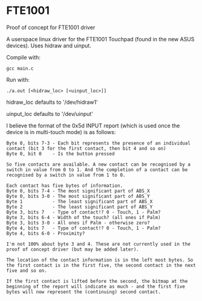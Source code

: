 # FTE1001
Proof of concept for FTE1001 driver

A userspace linux driver for the FTE1001 Touchpad (found in the new ASUS devices). Uses hidraw and uinput.

Compile with:
```
gcc main.c
```

Run with:
```
./a.out [<hidraw_loc> [<uinput_loc>]]
```
hidraw_loc defaults to '/dev/hidraw1'

uinput_loc defaults to '/dev/uinput'

I believe the format of the 0x5d INPUT report (which is used once the device is in multi-touch mode) is as follows:
```
Byte 0, bits 7-3 - Each bit represents the presence of an individual contact (bit 3 for the first contact, then bit 4 and so on)
Byte 0, bit 0    - Is the button pressed

So five contacts are available. A new contact can be recognised by a switch in value from 0 to 1. And the completion of a contact can be recognised by a switch in value from 1 to 0.

Each contact has five bytes of information.
Byte 0, bits 7-4 - The most significant part of ABS_X
Byte 0, bits 3-0 - The most significant part of ABS_Y
Byte 1           - The least significant part of ABS_X
Byte 2           - The least significant part of ABS_Y
Byte 3, bits 7   - Type of contact!? 0 - Touch, 1 - Palm?
Byte 3, bits 6-4 - Width of the touch? (all ones if Palm)
Byte 3, bits 3-0 - All ones if Palm - otherwise zero?
Byte 4, bits 7   - Type of contact!? 0 - Touch, 1 - Palm?
Byte 4, bits 6-0 - Proximity?

I'm not 100% about byte 3 and 4. These are not currently used in the proof of concept driver (but may be added later).

The location of the contact information is in the left most bytes. So the first contact is in the first five, the second contact in the next five and so on.

If the first contact is lifted before the second, the bitmap at the beginning of the report will indicate as much - and the first five bytes will now represent the (continuing) second contact.
```
